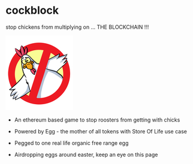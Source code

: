 # cockblock

stop chickens from multiplying on ... THE BLOCKCHAIN !!!

![logo](images/logo_small.jpg)

- An ethereum based game to stop roosters from getting with chicks

- Powered by Egg - the mother of all tokens with Store Of Life use case

- Pegged to one real life organic free range egg

- Airdropping eggs around easter, keep an eye on this page
